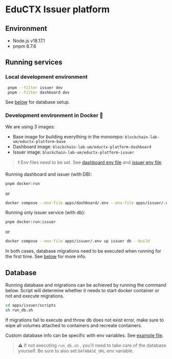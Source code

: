# EduCTX Issuer platform

## Environment

- Node.js v18.17.1
- pnpm 8.7.6

## Running services

### Local development environment

```bash
 pnpm --filter issuer dev
 pnpm --filter dashboard dev
```

See [below](#database) for database setup.

### Development environment in Docker 🐳

We are using 3 images:

- Base image for building everything in the monorepo: `blockchain-lab-um/eductx-platform-base`
- Dashboard image: `blockchain-lab-um/eductx-platform-dashboard`
- Issuer image: `blockchain-lab-um/eductx-platform-issuer`

> ❗️ Env files need to be set. See [dashboard env file](apps/dashboard/.env.example) and [issuer env file](apps/issuer/.env.example).

Running dashboard and issuer (with DB):

```bash
pnpm docker:run
```

or

```bash
docker compose --env-file apps/dashboard/.env --env-file apps/issuer/.env up --build
```

Running only issuer service (with db):

```bash
pnpm docker:run:issuer
```

or

```bash
docker compose --env-file apps/issuer/.env up issuer db --build
```

In both cases, database migrations need to be executed when running for the first time. See [below](#database) for more info.

## Database

Running database and migrations can be achieved by running the command below. Script will determine whether it needs to start docker container or not and execute migrations.

```bash
cd apps/issuer/scripts
sh run_db.sh
```

If migrations fail to execute and throw db does not exist error, make sure to wipe all volumes attached to containers and recreate containers.

Custom database info can be specific with env variables. See [example file](apps/issuer/.env.example).

> ⚠️ If not executing `run_db.sh` , you'll need to take care of the database yourself. Be sure to also set `DATABASE_URL` env variable.
